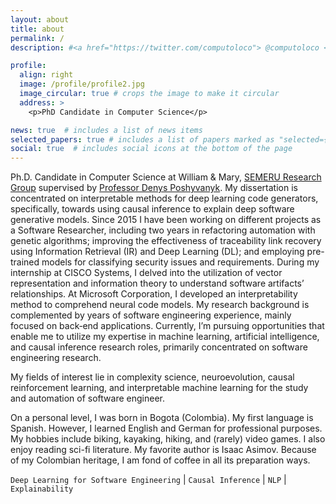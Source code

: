 ```yaml
---
layout: about
title: about
permalink: /
description: #<a href="https://twitter.com/computoloco"> @computoloco </a>

profile:
  align: right
  image: /profile/profile2.jpg
  image_circular: true # crops the image to make it circular
  address: >
    <p>PhD Candidate in Computer Science</p>

news: true  # includes a list of news items
selected_papers: true # includes a list of papers marked as "selected={true}"
social: true  # includes social icons at the bottom of the page
---
```


Ph.D. Candidate in Computer Science at William & Mary, [SEMERU Research Group](https://www.cs.wm.edu/semeru/people.html) supervised by [Professor Denys Poshyvanyk](https://www.cs.wm.edu/~denys/). My dissertation is concentrated on interpretable methods for deep learning code generators, specifically, towards using causal inference to explain deep software generative models. Since 2015 I have been working on different projects as a Software Researcher, including two years in refactoring automation with genetic algorithms; improving the effectiveness of traceability link recovery using Information Retrieval (IR) and Deep Learning (DL); and employing pre-trained models for classifying security issues and requirements. During my internship at CISCO Systems, I delved into the utilization of vector representation and information theory to understand software artifacts’ relationships. At Microsoft Corporation, I developed an interpretability method to comprehend neural code models. My research background is complemented by years of software engineering experience, mainly focused on back‑end applications. Currently, I’m pursuing opportunities that enable me to utilize my expertise in machine learning, artificial intelligence, and causal inference research roles, primarily concentrated on software engineering research.

My fields of interest lie in complexity science, neuroevolution, causal reinforcement learning, and interpretable machine learning for the study and automation of software engineer. 

On a personal level, I was born in Bogota (Colombia). My first language is Spanish. However, I learned English and German for professional purposes. My hobbies include biking, kayaking, hiking, and (rarely) video games. I also enjoy reading sci-fi literature. My favorite author is Isaac Asimov. Because of my Colombian heritage, I am fond of coffee in all its preparation ways.  

`Deep Learning for Software Engineering` | `Causal Inference` | `NLP` | `Explainability`
